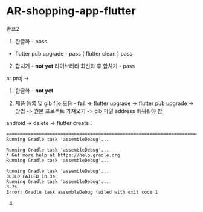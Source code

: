 # AR-shopping-app-flutter
졸프2

1. 한글화 - pass
  + flutter pub upgrade - pass ( flutter clean ) pass
  

2. 합치기 - **not yet**
라이브러리 최신화 후 합치기 - pass


ar proj -> 
1. 한글화 - **not yet**

2. 제품 등록 및 glb file 모음 - **fail** -> flutter upgrade -> flutter pub upgrade ->
     방법 -> 원본 프로젝트 가져오기 -> glb 파일 address 바꿔줘야 함

android -> delete -> flutter create .

``` 
==============================================================================
Running Gradle task 'assembleDebug'...                               

Running Gradle task 'assembleDebug'...                               
* Get more help at https://help.gradle.org
Running Gradle task 'assembleDebug'...                               

Running Gradle task 'assembleDebug'...                               
BUILD FAILED in 3s
Running Gradle task 'assembleDebug'...                                   3.7s
Error: Gradle task assembleDebug failed with exit code 1
```
   
4. 
